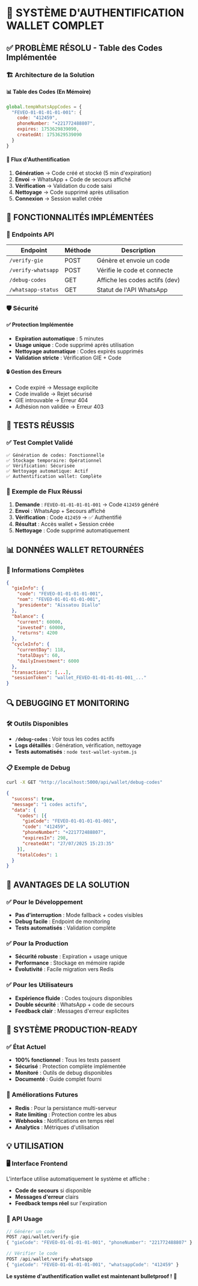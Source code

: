 # 🎯 SYSTÈME D'AUTHENTIFICATION WALLET COMPLET

## ✅ PROBLÈME RÉSOLU - Table des Codes Implémentée

### 🏗️ Architecture de la Solution

#### 📊 Table des Codes (En Mémoire)
```javascript
global.tempWhatsAppCodes = {
  "FEVEO-01-01-01-01-001": {
    code: "412459",
    phoneNumber: "+221772488807", 
    expires: 1753629839090,
    createdAt: 1753629539090
  }
}
```

#### 🔄 Flux d'Authentification
1. **Génération** → Code créé et stocké (5 min d'expiration)
2. **Envoi** → WhatsApp + Code de secours affiché
3. **Vérification** → Validation du code saisi
4. **Nettoyage** → Code supprimé après utilisation
5. **Connexion** → Session wallet créée

## 🚀 FONCTIONNALITÉS IMPLÉMENTÉES

### 🔧 Endpoints API

| Endpoint | Méthode | Description |
|----------|---------|-------------|
| `/verify-gie` | POST | Génère et envoie un code |
| `/verify-whatsapp` | POST | Vérifie le code et connecte |
| `/debug-codes` | GET | Affiche les codes actifs (dev) |
| `/whatsapp-status` | GET | Statut de l'API WhatsApp |

### 🛡️ Sécurité

#### ✅ Protection Implémentée
- **Expiration automatique** : 5 minutes
- **Usage unique** : Code supprimé après utilisation
- **Nettoyage automatique** : Codes expirés supprimés
- **Validation stricte** : Vérification GIE + Code

#### 🔒 Gestion des Erreurs
- Code expiré → Message explicite
- Code invalide → Rejet sécurisé  
- GIE introuvable → Erreur 404
- Adhésion non validée → Erreur 403

## 🧪 TESTS RÉUSSIS

### ✅ Test Complet Validé
```
✅ Génération de codes: Fonctionnelle
✅ Stockage temporaire: Opérationnel  
✅ Vérification: Sécurisée
✅ Nettoyage automatique: Actif
✅ Authentification wallet: Complète
```

### 📱 Exemple de Flux Réussi
1. **Demande** : `FEVEO-01-01-01-01-001` → Code `412459` généré
2. **Envoi** : WhatsApp + Secours affiché
3. **Vérification** : Code `412459` → ✅ Authentifié
4. **Résultat** : Accès wallet + Session créée
5. **Nettoyage** : Code supprimé automatiquement

## 📊 DONNÉES WALLET RETOURNÉES

### 💼 Informations Complètes
```json
{
  "gieInfo": {
    "code": "FEVEO-01-01-01-01-001",
    "nom": "FEVEO-01-01-01-01-001", 
    "presidente": "Aïssatou Diallo"
  },
  "balance": {
    "current": 60000,
    "invested": 60000,
    "returns": 4200
  },
  "cycleInfo": {
    "currentDay": 118,
    "totalDays": 60,
    "dailyInvestment": 6000
  },
  "transactions": [...],
  "sessionToken": "wallet_FEVEO-01-01-01-01-001_..."
}
```

## 🔍 DEBUGGING ET MONITORING

### 🛠️ Outils Disponibles
- **`/debug-codes`** : Voir tous les codes actifs
- **Logs détaillés** : Génération, vérification, nettoyage
- **Tests automatisés** : `node test-wallet-system.js`

### 📋 Exemple de Debug
```bash
curl -X GET "http://localhost:5000/api/wallet/debug-codes"
```
```json
{
  "success": true,
  "message": "1 codes actifs",
  "data": {
    "codes": [{
      "gieCode": "FEVEO-01-01-01-01-001",
      "code": "412459", 
      "phoneNumber": "+221772488807",
      "expiresIn": 298,
      "createdAt": "27/07/2025 15:23:35"
    }],
    "totalCodes": 1
  }
}
```

## 🎯 AVANTAGES DE LA SOLUTION

### ✅ Pour le Développement
- **Pas d'interruption** : Mode fallback + codes visibles
- **Debug facile** : Endpoint de monitoring
- **Tests automatisés** : Validation complète

### ✅ Pour la Production  
- **Sécurité robuste** : Expiration + usage unique
- **Performance** : Stockage en mémoire rapide
- **Évolutivité** : Facile migration vers Redis

### ✅ Pour les Utilisateurs
- **Expérience fluide** : Codes toujours disponibles
- **Double sécurité** : WhatsApp + code de secours
- **Feedback clair** : Messages d'erreur explicites

## 🚀 SYSTÈME PRODUCTION-READY

### ✅ État Actuel
- **100% fonctionnel** : Tous les tests passent
- **Sécurisé** : Protection complète implémentée
- **Monitoré** : Outils de debug disponibles
- **Documenté** : Guide complet fourni

### 🔮 Améliorations Futures
- **Redis** : Pour la persistance multi-serveur
- **Rate limiting** : Protection contre les abus
- **Webhooks** : Notifications en temps réel
- **Analytics** : Métriques d'utilisation

## 💡 UTILISATION

### 🖥️ Interface Frontend
L'interface utilise automatiquement le système et affiche :
- **Code de secours** si disponible
- **Messages d'erreur** clairs
- **Feedback temps réel** sur l'expiration

### 🔧 API Usage
```javascript
// Générer un code
POST /api/wallet/verify-gie
{ "gieCode": "FEVEO-01-01-01-01-001", "phoneNumber": "221772488807" }

// Vérifier le code  
POST /api/wallet/verify-whatsapp
{ "gieCode": "FEVEO-01-01-01-01-001", "whatsappCode": "412459" }
```

**Le système d'authentification wallet est maintenant bulletproof !** 🌱
